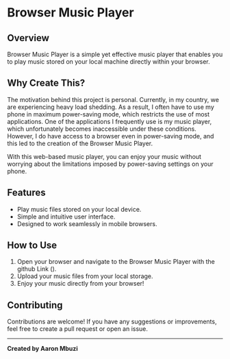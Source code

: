 # Browser Music Player

## Overview
Browser Music Player is a simple yet effective music player that enables you to play music stored on your local machine directly within your browser.

## Why Create This?
The motivation behind this project is personal. Currently, in my country, we are experiencing heavy load shedding. As a result, I often have to use my phone in maximum power-saving mode, which restricts the use of most applications. One of the applications I frequently use is my music player, which unfortunately becomes inaccessible under these conditions. However, I do have access to a browser even in power-saving mode, and this led to the creation of the Browser Music Player.

With this web-based music player, you can enjoy your music without worrying about the limitations imposed by power-saving settings on your phone.

## Features
- Play music files stored on your local device.
- Simple and intuitive user interface.
- Designed to work seamlessly in mobile browsers.

## How to Use
1. Open your browser and navigate to the Browser Music Player with the github Link ().
2. Upload your music files from your local storage.
3. Enjoy your music directly from your browser!

## Contributing
Contributions are welcome! If you have any suggestions or improvements, feel free to create a pull request or open an issue.

---

**Created by Aaron Mbuzi**
